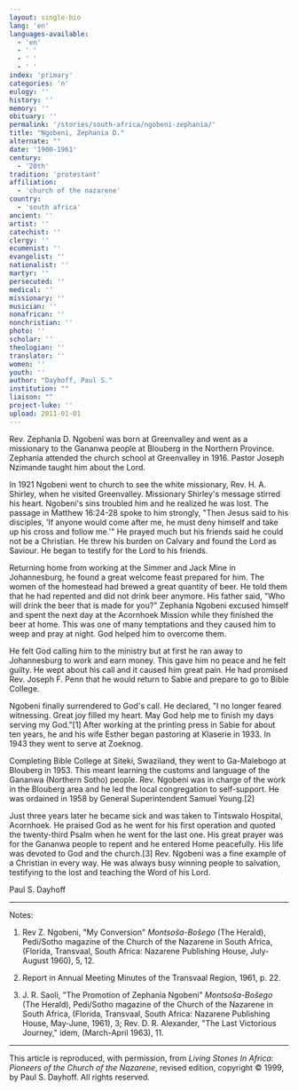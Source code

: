 ```yaml
---
layout: single-bio
lang: 'en'
languages-available:
  - 'en'
  - ' '
  - ' '
  - ' '
index: 'primary'
categories: 'n'
eulogy: ''
history: ''
memory: ''
obituary: ''
permalink: '/stories/south-africa/ngobeni-zephania/'
title: "Ngobeni, Zephania D."
alternate: ""
date: '1900-1961'
century:
  - '20th'
tradition: 'protestant'
affiliation:
  - 'church of the nazarene'
country:
  - 'south africa'
ancient: ''
artist: ''
catechist: ''
clergy: ''
ecumenist: ''
evangelist: ''
nationalist: ''
martyr: ''
persecuted: ''
medical: ''
missionary: ''
musician: ''
nonafrican: ''
nonchristian: ''
photo: ''
scholar: ''
theologian: ''
translator: ''
women: ''
youth: ''
author: "Dayhoff, Paul S."
institution: ""
liaison: ""
project-luke: ''
upload: 2011-01-01
---
```




Rev. Zephania D. Ngobeni was born at Greenvalley and went as a missionary to the Gananwa people at Blouberg in the Northern Province. Zephania attended the church school at Greenvalley in 1916. Pastor Joseph Nzimande taught him about the Lord.

In 1921 Ngobeni went to church to see the white missionary, Rev. H. A. Shirley, when he visited Greenvalley. Missionary Shirley's message stirred his heart. Ngobeni's sins troubled him and he realized he was lost. The passage in Matthew 16:24-28 spoke to him strongly, "Then Jesus said to his disciples, 'If anyone would come after me, he must deny himself and take up his cross and follow me.'" He prayed much but his friends said he could not be a Christian. He threw his burden on Calvary and found the Lord as Saviour. He began to testify for the Lord to his friends.

Returning home from working at the Simmer and Jack Mine in Johannesburg, he found a great welcome feast prepared for him. The women of the homestead had brewed a great quantity of beer. He told them that he had repented and did not drink beer anymore. His father said, "Who will drink the beer that is made for you?" Zephania Ngobeni excused himself and spent the next day at the Acornhoek Mission while they finished the beer at home. This was one of many temptations and they caused him to weep and pray at night. God helped him to overcome them.

He felt God calling him to the ministry but at first he ran away to Johannesburg to work and earn money. This gave him no peace and he felt guilty. He wept about his call and it caused him great pain. He had promised Rev. Joseph F. Penn that he would return to Sabie and prepare to go to Bible College.

Ngobeni finally surrendered to God's call. He declared, "I no longer feared witnessing. Great joy filled my heart. May God help me to finish my days serving my God."[1]   After working at the printing press in Sabie for about ten years, he and his wife Esther began pastoring at Klaserie in 1933. In 1943 they went to serve at Zoeknog.

Completing Bible College at Siteki, Swaziland, they went to Ga-Malebogo at Blouberg in 1953. This meant learning the customs and language of the Gananwa (Northern Sotho) people. Rev. Ngobeni was in charge of the work in the Blouberg area and he led the local congregation to self-support. He was ordained in 1958 by General Superintendent Samuel Young.[2]

Just three years later he became sick and was taken to Tintswalo Hospital, Acornhoek. He praised God as he went for his first operation and quoted the twenty-third Psalm when he went for the last one. His great prayer was for the Gananwa people to repent and he entered Home peacefully. His life was devoted to God and the church.[3]   Rev. Ngobeni was a fine example of a Christian in every way. He was always busy winning people to salvation, testifying to the lost and teaching the Word of his Lord.

Paul S. Dayhoff

---
Notes:

1. Rev Z. Ngobeni, "My Conversion" *Montsoša-Bošego* (The Herald), Pedi/Sotho magazine of the Church of the Nazarene in South Africa, (Florida, Transvaal, South Africa: Nazarene Publishing House, July-August 1960), 5, 12.

2.  Report in Annual Meeting Minutes of the Transvaal Region, 1961, p. 22.

3.  J. R. Saoli, "The Promotion of Zephania Ngobeni" *Montsoša-Bošego* (The Herald), Pedi/Sotho magazine of the Church of the Nazarene in South Africa, (Florida, Transvaal, South Africa: Nazarene Publishing House, May-June, 1961), 3; Rev. D. R. Alexander, "The Last Victorious Journey," idem, (March-April 1963), 11.

---

This article is reproduced, with permission, from *Living Stones In Africa: Pioneers of the Church of the Nazarene*, revised edition, copyright &copy; 1999, by Paul S. Dayhoff.  All rights reserved.